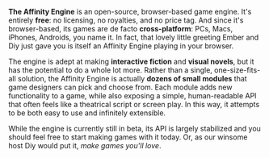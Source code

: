 **The Affinity Engine** is an open-source, browser-based game engine. It's entirely **free**: no licensing, no royalties, and no price tag. And since it's browser-based, its games are de facto **cross-platform**: PCs, Macs, iPhones, Androids, you name it. In fact, that lovely little greeting Ember and Diy just gave you is itself an Affinity Engine playing in your browser.

The engine is adept at making **interactive fiction** and **visual novels**, but it has the potential to do a whole lot more. Rather than a single, one-size-fits-all solution, the Affinity Engine is actually **dozens of small modules** that game designers can pick and choose from. Each module adds new functionality to a game, while also exposing a simple, human-readable API that often feels like a theatrical script or screen play. In this way, it attempts to be both easy to use and infinitely extensible.

While the engine is currently still in beta, its API is largely stabilized and you should feel free to start making games with it today. Or, as our winsome host Diy would put it, _make games you'll love_.
